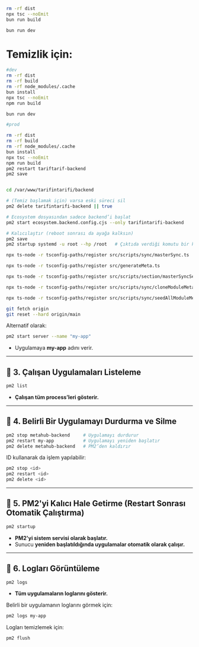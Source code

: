 
```sh
rm -rf dist
npx tsc --noEmit
bun run build

bun run dev
```

# Temizlik için:

```sh
#dev
rm -rf dist
rm -rf build
rm -rf node_modules/.cache
bun install
npx tsc --noEmit
npm run build

bun run dev

#prod

rm -rf dist
rm -rf build
rm -rf node_modules/.cache
bun install
npx tsc --noEmit
npm run build
pm2 restart tariftarif-backend
pm2 save


cd /var/www/tarifintarifi/backend

# (Temiz başlamak için) varsa eski süreci sil
pm2 delete tarifintarifi-backend || true

# Ecosystem dosyasından sadece backend’i başlat
pm2 start ecosystem.backend.config.cjs --only tarifintarifi-backend

# Kalıcılaştır (reboot sonrası da ayağa kalksın)
pm2 save
pm2 startup systemd -u root --hp /root   # Çıktıda verdiği komutu bir kere çalıştır
```

```sh
npx ts-node -r tsconfig-paths/register src/scripts/sync/masterSync.ts
```

```sh
npx ts-node -r tsconfig-paths/register src/generateMeta.ts
```

```sh
npx ts-node -r tsconfig-paths/register src/scripts/section/masterSyncSections.ts
```

```sh
npx ts-node -r tsconfig-paths/register src/scripts/sync/cloneModuleMetaToTenants.ts
```

```sh
npx ts-node -r tsconfig-paths/register src/scripts/sync/seedAllModuleMeta.ts
```

```sh
git fetch origin
git reset --hard origin/main
```

Alternatif olarak:

```sh
pm2 start server --name "my-app"
```

* Uygulamaya **my-app** adını verir.

---

## **📌 3. Çalışan Uygulamaları Listeleme**

```sh
pm2 list
```

* **Çalışan tüm process’leri gösterir.**

---

## **📌 4. Belirli Bir Uygulamayı Durdurma ve Silme**

```sh
pm2 stop metahub-backend     # Uygulamayı durdurur
pm2 restart my-app           # Uygulamayı yeniden başlatır
pm2 delete metahub-backend   # PM2’den kaldırır
```

ID kullanarak da işlem yapılabilir:

```sh
pm2 stop <id>
pm2 restart <id>
pm2 delete <id>
```

---

## **📌 5. PM2'yi Kalıcı Hale Getirme (Restart Sonrası Otomatik Çalıştırma)**

```sh
pm2 startup
```

* **PM2'yi sistem servisi olarak başlatır.**
* Sunucu **yeniden başlatıldığında uygulamalar otomatik olarak çalışır.**

---

## **📌 6. Logları Görüntüleme**

```sh
pm2 logs
```

* **Tüm uygulamaların loglarını gösterir.**

Belirli bir uygulamanın loglarını görmek için:

```sh
pm2 logs my-app
```

Logları temizlemek için:

```sh
pm2 flush
```
